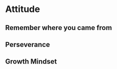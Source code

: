 # Attitude

<!-- Attitude and mindset: take or leave my advice, I’m just here to say what has worked for me and made me enjoy myself and teams -->


## Remember where you came from

<!-- modesty -->

## Perseverance

<!-- grit, perseverance -->

## Growth Mindset

<!-- adapt before you're left behind; openmindedness  -->
